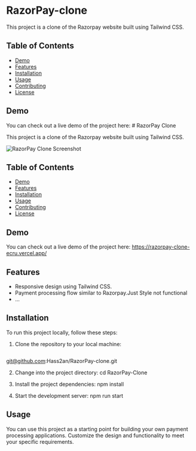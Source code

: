 # RazorPay-clone
This project is a clone of the Razorpay website built using Tailwind CSS.

## Table of Contents

- [Demo](#demo)
- [Features](#features)
- [Installation](#installation)
- [Usage](#usage)
- [Contributing](#contributing)
- [License](#license)

## Demo

You can check out a live demo of the project here: # RazorPay Clone

This project is a clone of the Razorpay website built using Tailwind CSS.

![RazorPay Clone Screenshot](screenshot.png)

## Table of Contents

- [Demo](#demo)
- [Features](#features)
- [Installation](#installation)
- [Usage](#usage)
- [Contributing](#contributing)
- [License](#license)

## Demo

You can check out a live demo of the project here: https://razorpay-clone-ecru.vercel.app/

## Features

- Responsive design using Tailwind CSS.
- Payment processing flow similar to Razorpay.Just Style not functional
- ...

## Installation

To run this project locally, follow these steps:

1. Clone the repository to your local machine:

   ```bash
git@github.com:Hass2an/RazorPay-clone.git

2. Change into the project directory: cd RazorPay-Clone

3. Install the project dependencies: npm install

4. Start the development server: npm run start


## Usage
You can use this project as a starting point for building your own payment processing applications. Customize the design and functionality to meet your specific requirements.

   
